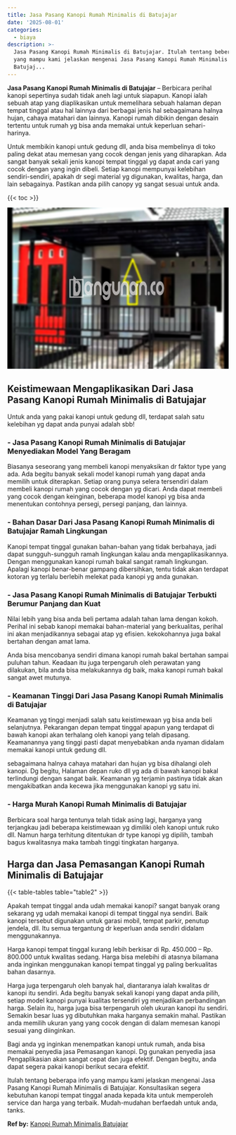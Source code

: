 ```yaml
---
title: Jasa Pasang Kanopi Rumah Minimalis di Batujajar
date: '2025-08-01'
categories:
  - biaya
description: >-
  Jasa Pasang Kanopi Rumah Minimalis di Batujajar. Itulah tentang beberapa info
  yang mampu kami jelaskan mengenai Jasa Pasang Kanopi Rumah Minimalis di
  Batujaj...
---
```


**Jasa Pasang Kanopi Rumah Minimalis di Batujajar** – Berbicara perihal kanopi sepertinya sudah tidak aneh lagi untuk siapapun. Kanopi ialah sebuah atap yang diaplikasikan untuk memelihara sebuah halaman depan tempat tinggal atau hal lainnya dari berbagai jenis hal sebagaimana halnya hujan, cahaya matahari dan lainnya. Kanopi rumah dibikin dengan desain tertentu untuk rumah yg bisa anda memakai untuk keperluan sehari-harinya.

Untuk membikin kanopi untuk gedung dll, anda bisa membelinya di toko paling dekat atau memesan yang cocok dengan jenis yang diharapkan. Ada sangat banyak sekali jenis kanopi tempat tinggal yg dapat anda cari yang cocok dengan yang ingin dibeli. Setiap kanopi mempunyai kelebihan sendiri-sendiri, apakah dr segi material yg digunakan, kwalitas, harga, dan lain sebagainya. Pastikan anda pilih canopy yg sangat sesuai untuk anda.

{{< toc >}}

![Jasa Pasang Kanopi Rumah Minimalis di Batujajar](/images/harga-kanopi-minimalis-61.png)

## Keistimewaan Mengaplikasikan Dari Jasa Pasang Kanopi Rumah Minimalis di Batujajar

Untuk anda yang pakai kanopi untuk gedung dll, terdapat salah satu kelebihan yg dapat anda punyai adalah sbb!

### \- Jasa Pasang Kanopi Rumah Minimalis di Batujajar Menyediakan Model Yang Beragam

Biasanya seseorang yang membeli kanopi menyaksikan dr faktor type yang ada. Ada begitu banyak sekali model kanopi rumah yang dapat anda memilih untuk diterapkan. Setiap orang punya selera tersendiri dalam membeli kanopi rumah yang cocok dengan yg dicari. Anda dapat membeli yang cocok dengan keinginan, beberapa model kanopi yg bisa anda menentukan contohnya persegi, persegi panjang, dan lainnya.

### \- Bahan Dasar Dari Jasa Pasang Kanopi Rumah Minimalis di Batujajar Ramah Lingkungan

Kanopi tempat tinggal gunakan bahan-bahan yang tidak berbahaya, jadi dapat sungguh-sungguh ramah lingkungan kalau anda mengaplikasikannya. Dengan menggunakan kanopi rumah bakal sangat ramah lingkungan. Apalagi kanopi benar-benar gampang dibersihkan, tentu tidak akan terdapat kotoran yg terlalu berlebih melekat pada kanopi yg anda gunakan.

### \- Jasa Pasang Kanopi Rumah Minimalis di Batujajar Terbukti Berumur Panjang dan Kuat

Nilai lebih yang bisa anda beli pertama adalah tahan lama dengan kokoh. Perihal ini sebab kanopi memakai bahan-material yang berkualitas, perihal ini akan menjadikannya sebagai atap yg efisien. kekokohannya juga bakal bertahan dengan amat lama.

Anda bisa mencobanya sendiri dimana kanopi rumah bakal bertahan sampai puluhan tahun. Keadaan itu juga terpengaruh oleh perawatan yang dilakukan, bila anda bisa melakukannya dg baik, maka kanopi rumah bakal sangat awet mutunya.

### \- Keamanan Tinggi Dari Jasa Pasang Kanopi Rumah Minimalis di Batujajar

Keamanan yg tinggi menjadi salah satu keistimewaan yg bisa anda beli selanjutnya. Pekarangan depan tempat tinggal apapun yang terdapat di bawah kanopi akan terhalang oleh kanopi yang telah dipasang. Keamanannya yang tinggi pasti dapat menyebabkan anda nyaman didalam memakai kanopi untuk gedung dll.

sebagaimana halnya cahaya matahari dan hujan yg bisa dihalangi oleh kanopi. Dg begitu, Halaman depan ruko dll yg ada di bawah kanopi bakal terlindungi dengan sangat baik. Keamanan yg terjamin pastinya tidak akan mengakibatkan anda kecewa jika menggunakan kanopi yg satu ini.

### \- Harga Murah Kanopi Rumah Minimalis di Batujajar

Berbicara soal harga tentunya telah tidak asing lagi, harganya yang terjangkau jadi beberapa keistimewaan yg dimiliki oleh kanopi untuk ruko dll. Namun harga terhitung ditentukan dr type kanopi yg dipilih, tambah bagus kwalitasnya maka tambah tinggi tingkatan harganya.

## Harga dan Jasa Pemasangan Kanopi Rumah Minimalis di Batujajar

{{< table-tables table="table2" >}}

Apakah tempat tinggal anda udah memakai kanopi? sangat banyak orang sekarang yg udah memakai kanopi di tempat tinggal nya sendiri. Baik kanopi tersebut digunakan untuk garasi mobil, tempat parkir, penutup jendela, dll. Itu semua tergantung dr keperluan anda sendiri didalam menggunakannya.

Harga kanopi tempat tinggal kurang lebih berkisar di Rp. 450.000 – Rp. 800.000 untuk kwalitas sedang. Harga bisa melebihi di atasnya bilamana anda inginkan menggunakan kanopi tempat tinggal yg paling berkualitas bahan dasarnya.

Harga juga terpengaruh oleh banyak hal, diantaranya ialah kwalitas dr kanopi itu sendiri. Ada begitu banyak sekali kanopi yang dapat anda pilih, setiap model kanopi punyai kualitas tersendiri yg menjadikan perbandingan harga. Selain itu, harga juga bisa terpengaruh oleh ukuran kanopi itu sendiri. Semakin besar luas yg dibutuhkan maka harganya semakin mahal. Pastikan anda memilih ukuran yang yang cocok dengan di dalam memesan kanopi sesuai yang diinginkan.

Bagi anda yg inginkan menempatkan kanopi untuk rumah, anda bisa memakai penyedia jasa Pemasangan kanopi. Dg gunakan penyedia jasa Pengaplikasian akan sangat cepat dan juga efektif. Dengan begitu, anda dapat segera pakai kanopi berikut secara efektif.

Itulah tentang beberapa info yang mampu kami jelaskan mengenai Jasa Pasang Kanopi Rumah Minimalis di Batujajar. Konsultasikan segera kebutuhan kanopi tempat tinggal anada kepada kita untuk memperoleh service dan harga yang terbaik. Mudah-mudahan berfaedah untuk anda, tanks.

**Ref by:**  [Kanopi Rumah Minimalis Batujajar](https://id.wikipedia.org/wiki/Kanopi)
